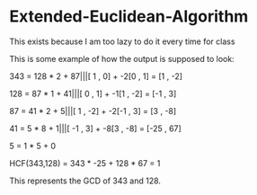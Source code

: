 # Extended-Euclidean-Algorithm
This exists because I am too lazy to do it every time for class

This is some example of how the output is supposed to look:

343 = 128 * 2 + 87|||[ 1 , 0] +  -2[0 , 1] = [1 , -2]

128 = 87 * 1 + 41|||[ 0 , 1] +  -1[1 , -2] = [-1 , 3]

87 = 41 * 2 + 5|||[ 1 , -2] +  -2[-1 , 3] = [3 , -8]

41 = 5 * 8 + 1|||[ -1 , 3] +  -8[3 , -8] = [-25 , 67]

5 = 1 * 5 + 0

HCF(343,128) = 343 * -25 + 128 * 67 = 1

This represents the GCD of 343 and 128.

